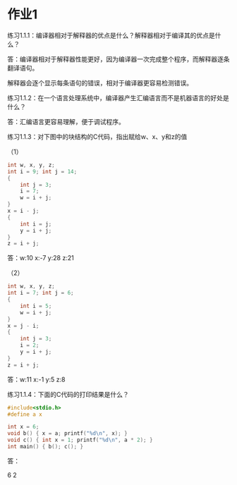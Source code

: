 # 作业1

练习1.1.1：编译器相对于解释器的优点是什么？解释器相对于编译其的优点是什么？



答：编译器相对于解释器性能更好，因为编译器一次完成整个程序，而解释器逐条翻译语句。

解释器会逐个显示每条语句的错误，相对于编译器更容易检测错误。



练习1.1.2：在一个语言处理系统中，编译器产生汇编语言而不是机器语言的好处是什么？



答：汇编语言更容易理解，便于调试程序。



练习1.1.3：对下图中的块结构的C代码，指出赋给w、x、y和z的值

（1）

```c
int w, x, y, z;
int i = 9; int j = 14;
{
	int j = 3;
	i = 7;
	w = i + j;
}
x = i - j;
{
	int i = j;
	y = i + j;
}
z = i + j;
```
答：w:10 x:-7 y:28 z:21



（2）

```c
int w, x, y, z;
int i = 7; int j = 6;
{
	int i = 5;
	w = i + j;
}
x = j - i;
{
	int j = 3;
	i = 2;
	y = i + j;
}
z = i + j;
```
答：w:11 x:-1 y:5 z:8



练习1.1.4：下面的C代码的打印结果是什么？

```c
#include<stdio.h>
#define a x

int x = 6;
void b() { x = a; printf("%d\n", x); }
void c() { int x = 1; printf("%d\n", a * 2); }
int main() { b(); c(); }
```
答：

6
2
